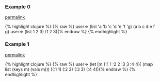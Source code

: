 ### Example 0
[permalink](#example-0)

{% highlight clojure %}
{% raw %}
user=> (list 'a 'b 'c 'd 'e 'f 'g)
(a b c d e f g)
user=> (list 1 2 3)
(1 2 3){% endraw %}
{% endhighlight %}


### Example 1
[permalink](#example-1)

{% highlight clojure %}
{% raw %}
user=> (let [m {:1 1 :2 2 :3 3 :4 4}] (map list (keys m) (vals m)))
((:1 1) (:2 2) (:3 3) (:4 4)){% endraw %}
{% endhighlight %}



